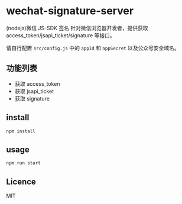 # wechat-signature-server
(nodejs)微信 JS-SDK 签名
针对微信浏览器开发者，提供获取 access_token/jsapi_ticket/signature 等接口。

请自行配置 `src/config.js` 中的 `appId` 和 `appSecret` 以及公众号安全域名。

## 功能列表
+ 获取 access_token
+ 获取 jsapi_ticket
+ 获取 signature

## install
```bash
npm install
```

## usage
```bash
npm run start
```

## Licence
MIT
